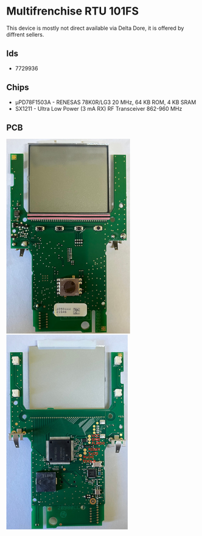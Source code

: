 # Multifrenchise RTU 101FS

This device is mostly not direct available via Delta Dore, it is offered by diffrent sellers.

## Ids

* 7729936

## Chips

* µPD78F1503A - RENESAS 78K0R/LG3 20 MHz, 64 KB ROM, 4 KB SRAM
* SX1211 - Ultra Low Power (3 mA RX) RF Transceiver 862-960 MHz

## PCB

![TOP](img/RTU_101FS_top.jpg)
![BOTTOM](img/RTU_101FS_bottom.jpg)
